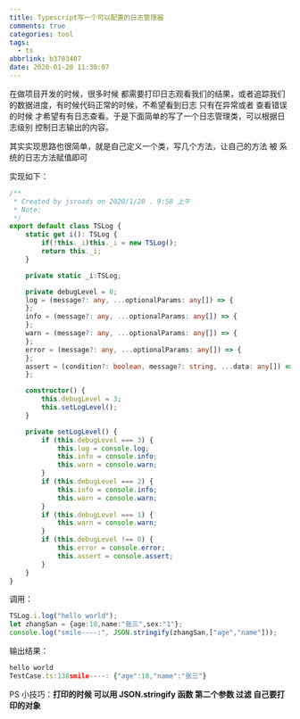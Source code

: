 ```yaml
---
title: Typescript写一个可以配置的日志管理器
comments: true
categories: tool
tags:
  - ts
abbrlink: b3783407
date: 2020-01-20 11:30:07
---
```


在做项目开发的时候，很多时候 都需要打印日志观看我们的结果，或者追踪我们的数据进度，有时候代码正常的时候，不希望看到日志 只有在异常或者 查看错误的时候 才希望有有日志查看。于是下面简单的写了一个日志管理类，可以根据日志级别 控制日志输出的内容。
<!--more-->
其实实现思路也很简单，就是自己定义一个类，写几个方法，让自己的方法 被 系统的日志方法赋值即可

实现如下：

```typescript
/**
 * Created by jsroads on 2020/1/20 . 9:58 上午
 * Note:
 */
export default class TSLog {
    static get i(): TSLog {
        if(!this._i)this._i = new TSLog();
        return this._i;
    }

    private static _i:TSLog;

    private debugLevel = 0;
    log = (message?: any, ...optionalParams: any[]) => {
    };
    info = (message?: any, ...optionalParams: any[]) => {
    };
    warn = (message?: any, ...optionalParams: any[]) => {
    };
    error = (message?: any, ...optionalParams: any[]) => {
    };
    assert = (condition?: boolean, message?: string, ...data: any[]) => {
    };

    constructor() {
        this.debugLevel = 3;
        this.setLogLevel();
    }

    private setLogLevel() {
        if (this.debugLevel === 3) {
            this.log = console.log;
            this.info = console.info;
            this.warn = console.warn;
        }
        if (this.debugLevel === 2) {
            this.info = console.info;
            this.warn = console.warn;
        }
        if (this.debugLevel === 1) {
            this.warn = console.warn;
        }
        if (this.debugLevel !== 0) {
            this.error = console.error;
            this.assert = console.assert;
        }
    }
}
```

调用：

```typescript
TSLog.i.log("hello world");
let zhangSan = {age:18,name:"张三",sex:"1"};
console.log("smile----:", JSON.stringify(zhangSan,["age","name"]));
```

输出结果：

```javascript
hello world
TestCase.ts:138smile----: {"age":18,"name":"张三"}
```

PS 小技巧：**打印的时候 可以用 JSON.stringify 函数 第二个参数 过滤 自己要打印的对象**